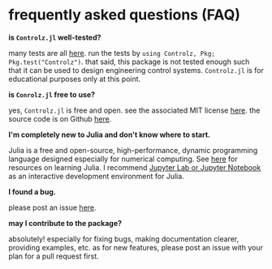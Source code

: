 # frequently asked questions (FAQ)

**is `Controlz.jl` well-tested?**

many tests are all [here](https://github.com/SimonEnsemble/Controlz.jl/blob/master/test/runtests.jl). run the tests by `using Controlz, Pkg; Pkg.test("Controlz")`. that said, this package is not tested enough such that it can be used to design engineering control systems. `Controlz.jl` is for educational purposes only at this point.

**is `Conrolz.jl` free to use?**

yes, `Controlz.jl` is free and open. see the associated MIT license [here](https://github.com/SimonEnsemble/Controlz.jl/blob/master/LICENSE.md). the source code is on Github [here](https://github.com/SimonEnsemble/Controlz.jl).

**I'm completely new to Julia and don't know where to start.**

Julia is a free and open-source, high-performance, dynamic programming language designed especially for numerical computing. See [here](https://julialang.org/learning/) for resources on learning Julia. I recommend [Jupyter Lab or Jupyter Notebook](https://jupyter.org/) as an interactive development environment for Julia.

**I found a bug.**

please post an issue [here](https://github.com/SimonEnsemble/Controlz.jl/issues).

**may I contribute to the package?**

absolutely! especially for fixing bugs, making documentation clearer, providing examples, etc. as for new features, please post an issue with your plan for a pull request first.
